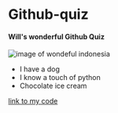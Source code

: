 # Github-quiz
#### **Will's wonderful Github Quiz**
![image of wondeful indonesia](wonderful-indonesia-2013-01-28.png) 



* I have a dog 
* I know a touch of python
* Chocolate ice cream

[link to my code](https://github.com/wwildridge19/Github-quiz/blob/master/Hellonew4.py) 

